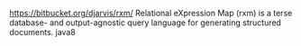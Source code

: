 https://bitbucket.org/djarvis/rxm/ Relational eXpression Map (rxm) is a terse database- and output-agnostic query language for generating structured documents. java8